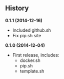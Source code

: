 History
-------

**0.1.1 (2014-12-16)**
  * Included github.sh
  * Fix pip.sh site

**0.1.0 (2014-12-04)**
  * First release, includes:
    - docker.sh
    - pip.sh
    - template.sh
